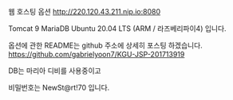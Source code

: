 웹 호스팅 옵션 http://220.120.43.211.nip.io:8080

Tomcat 9 MariaDB Ubuntu 20.04 LTS (ARM / 라즈베리파이4) 입니다.

옵션에 관한 README는 github 주소에 상세히 포스팅 하겠습니다. https://github.com/gabrielyoon7/KGU-JSP-201713919

DB는 마리아 디비를 사용중이고

비밀번호는 NewSt@rt!70 입니다.
